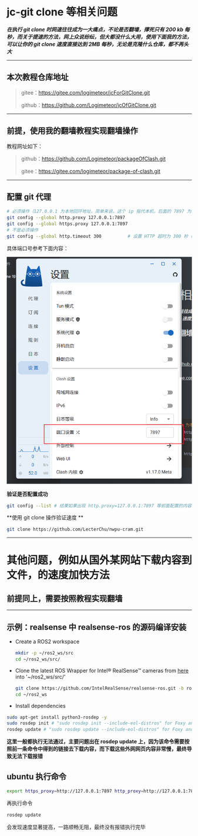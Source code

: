 # jc-git clone  等相关问题

 ***在执行 git clone 时网速往往成为一大痛点，不论是否翻墙，撑死只有 200 kb 每秒，而关于提速的方法，网上众说纷纭，但大都没什么大用，使用下面我的方法，可以让你的 git clone 速度直接达到 2MB 每秒，无论是克隆什么仓库，都不再头大***

******

## **本次教程仓库地址**

> gitee：https://gitee.com/logimeteor/jcForGitClone.git
>
> github：https://github.com/Logimeteor/jcOfGitClone.git

****

## 前提，使用我的翻墙教程实现翻墙操作

教程网址如下：

> github：https://github.com/Logimeteor/packageOfClash.git
>
> gitee：https://gitee.com/logimeteor/package-of-clash.git

****

## 配置  git 代理

```sh
# 必须操作（127.0.0.1 为本地回环地址，简单来说，这个 ip 指代本机，后面的 7897 为端口号，这里参考 clash 中的配置）
git config --global http.proxy 127.0.0.1:7897
git config --global https.proxy 127.0.0.1:7897
# 不是必须操作
git config --global http.timeout 300          # 设置 HTTP 超时为 300 秒（5 分钟）

```

具体端口号参考下面内容：

![image-20250728101620639](./img/image-20250728101620639.png)

**验证是否配置成功**

```sh
git config --list # 结果如果出现 http.proxy=127.0.0.1:7897 等前面配置的内容则代表成功，如果没有，重新执行上面命令
```

**使用 git clone 操作验证速度 **

```sh
git clone https://github.com/LecterChu/nwpu-cram.git
```



****

# 其他问题，例如从国外某网站下载内容到文件，的速度加快方法

## 前提同上，需要按照教程实现翻墙

****

## 示例：realsense 中 realsense-ros 的源码编译安装

- Create a ROS2 workspace

  ```sh
  mkdir -p ~/ros2_ws/src
  cd ~/ros2_ws/src/
  ```

  

- Clone the latest ROS Wrapper for Intel® RealSense™ cameras from [here](https://github.com/IntelRealSense/realsense-ros.git) into '~/ros2_ws/src/'

  ```sh
  git clone https://github.com/IntelRealSense/realsense-ros.git -b ros2-master
  cd ~/ros2_ws
  ```

  

- Install dependencies

```sh
sudo apt-get install python3-rosdep -y
sudo rosdep init # "sudo rosdep init --include-eol-distros" for Foxy and earlier
rosdep update # "sudo rosdep update --include-eol-distros" for Foxy and earlier

```

**这里一般都执行无法通过，主要问题出在  rosdep update 上，因为该命令需要按照前一条命令中得到的链接去下载内容，而下载这些外网网页内容非常慢，最终导致无法下载报错**



## ubuntu 执行命令

```sh
export https_proxy=http://127.0.0.1:7897 http_proxy=http://127.0.0.1:7897  # 替换为你的代理端口
```

再执行命令

```sh
rosdep update
```

会发现速度显著提高，一路顺畅无阻，最终没有报错执行完毕

